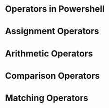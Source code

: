# Operators in Powershell

# Assignment Operators

# Arithmetic Operators

# Comparison Operators

# Matching Operators
